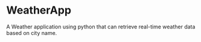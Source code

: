 # WeatherApp
A Weather application using python that can retrieve real-time weather data based on city name.
